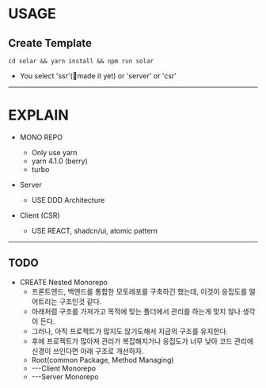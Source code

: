 # USAGE

## Create Template

`cd solar && yarn install && npm run solar`

- You select 'ssr'(🥲made it yet) or 'server' or 'csr'

---

# EXPLAIN

- MONO REPO

  - Only use yarn
  - yarn 4.1.0 (berry)
  - turbo

- Server

  - USE DDD Architecture

- Client (CSR)
  - USE REACT, shadcn/ui, atomic pattern

---

## TODO

- CREATE Nested Monorepo
  - 프론트엔드, 백엔드를 통합한 모토레포를 구축하긴 했는데, 이것이 응집도를 떨어트리는 구조인것 같다.
  - 아래처럼 구조를 가져가고 목적에 맞는 폴더에서 관리를 하는게 맞지 않나 생각이 든다.
  - 그러나, 아직 프로젝트가 많지도 않기도해서 지금의 구조를 유지한다.
  - 후에 프로젝트가 많아져 관리가 복잡해지거나 응집도가 너무 낮아 코드 관리에 신경이 쓰인다면 아래 구조로 개선하자.
  - Root(common Package, Method Managing)
  - ---Client Monorepo
  - ---Server Monorepo
